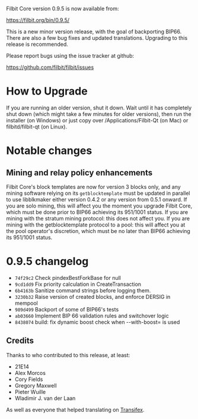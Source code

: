 Filbit Core version 0.9.5 is now available from:

  https://filbit.org/bin/0.9.5/

This is a new minor version release, with the goal of backporting BIP66. There
are also a few bug fixes and updated translations. Upgrading to this release is
recommended.

Please report bugs using the issue tracker at github:

  https://github.com/filbit/filbit/issues

How to Upgrade
===============

If you are running an older version, shut it down. Wait until it has completely
shut down (which might take a few minutes for older versions), then run the
installer (on Windows) or just copy over /Applications/Filbit-Qt (on Mac) or
filbitd/filbit-qt (on Linux).

Notable changes
================

Mining and relay policy enhancements
------------------------------------

Filbit Core's block templates are now for version 3 blocks only, and any mining
software relying on its `getblocktemplate` must be updated in parallel to use
libblkmaker either version 0.4.2 or any version from 0.5.1 onward.
If you are solo mining, this will affect you the moment you upgrade Filbit
Core, which must be done prior to BIP66 achieving its 951/1001 status.
If you are mining with the stratum mining protocol: this does not affect you.
If you are mining with the getblocktemplate protocol to a pool: this will affect
you at the pool operator's discretion, which must be no later than BIP66
achieving its 951/1001 status.

0.9.5 changelog
================

- `74f29c2` Check pindexBestForkBase for null
- `9cd1dd9` Fix priority calculation in CreateTransaction
- `6b4163b` Sanitize command strings before logging them.
- `3230b32` Raise version of created blocks, and enforce DERSIG in mempool
- `989d499` Backport of some of BIP66's tests
- `ab03660` Implement BIP 66 validation rules and switchover logic
- `8438074` build: fix dynamic boost check when --with-boost= is used

Credits
--------

Thanks to who contributed to this release, at least:

- 21E14
- Alex Morcos
- Cory Fields
- Gregory Maxwell
- Pieter Wuille
- Wladimir J. van der Laan

As well as everyone that helped translating on [Transifex](https://www.transifex.com/projects/p/filbit/).
